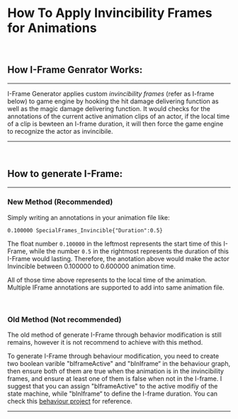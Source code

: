 # How To Apply Invincibility Frames for Animations
<br/> 

## How I-Frame Genrator Works:
---  
I-Frame Generator applies custom *invincibility frames* (refer as I-frame below) to game engine by hooking the hit damage delivering function as well as the magic damage delivering function. It would checks for the annotations of the current active animation clips of an actor, if the local time of a clip is bewteen an I-frame duration, it will then force the game engine to recognize the actor as invincibile.    

---
<br/> 

## How to generate I-Frame:  
--- 

### New Method (Recommended)    

Simply writing an annotations in your animation file like:

```
0.100000 SpecialFrames_Invincible{"Duration":0.5}
```

The float number `0.100000` in the leftmost represents the start time of this I-Frame, while the number `0.5` in the rightmost represents the duration of this I-Frame would lasting. Therefore, the anotation above would make the actor Invincible between 0.100000 to 0.600000 animation time.

All of those time above represents to the local time of the animation.  
Multiple IFrame annotations are supported to add into same animation file.  

<br/>  

### Old Method (Not recommended)  

The old method of generate I-Frame through behavior modification is still remains, however it is not recommend to achieve with this method.

To generate I-Frame through behaviour modification, you need to create two boolean varible "bIframeActive" and "bInIframe“ in the behaviour graph, then ensure both of them are true when the animation is in the invincibility frames, and ensure at least one of them is false when not in the I-frame.
I suggest that you can assign "bIframeActive" to the active modifiy of the state machine, while "bInIframe“ to define the I-frame duration.
You can check this [behaviour project](https://www.nexusmods.com/skyrimspecialedition/mods/56956?tab=files&file_id=234593) for reference.

--- 


